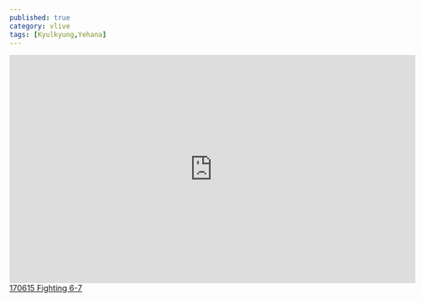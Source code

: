 ```yaml
---
published: true
category: vlive
tags: [Kyulkyung,Yehana]
---
```

<iframe src="http://www.vlive.tv/embed/33122" frameborder="no" scrolling="no" marginwidth="0" marginheight="0" WIDTH="720" HEIGHT="405" allowfullscreen></iframe><br /><a href="" target="_blank">170615 Fighting 6-7</a>